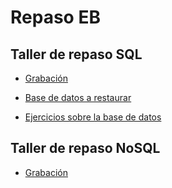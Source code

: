 # Repaso EB

## Taller de repaso SQL

- [Grabación](https://us-lti.bbcollab.com/collab/ui/session/playback/load/56fb5347a788452693f348428840f8b7)

- <a href="https://github.com/jmayta1984/database-design/blob/main/sql-review/movies_restore.sql" target="_blank" rel="noopener">Base de datos a restaurar</a>

- [Ejercicios sobre la base de datos](https://github.com/jmayta1984/database-design/blob/main/sql-review/movies-queries.sql)


## Taller de repaso NoSQL
- [Grabación](https://us-lti.bbcollab.com/recording/1f281e5bb6eb459b9c49df69ff08fb5e)
